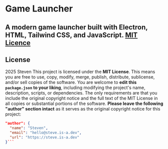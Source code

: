 # Game Launcher
A modern game launcher built with Electron, HTML, Tailwind CSS, and JavaScript.
[MIT Licence](https://opensource.org/license/mit)
---
## License
2025 Steven
This project is licensed under the **MIT License**.
This means you are free to use, copy, modify, merge, publish, distribute, sublicense, and/or sell copies of the software.
You are welcome to **edit this `package.json` to your liking**, including modifying the project's name, description, scripts, or dependencies.
The only requirements are that you include the original copyright notice and the full text of the MIT License in all copies or substantial portions of the software. **Please leave the following "author" section intact** as it serves as the original copyright notice for this project:

```json
"author": {
  "name": "Steven",
  "email": "hello@steve.is-a.dev",
  "url": "https://steve.is-a.dev"
}```
